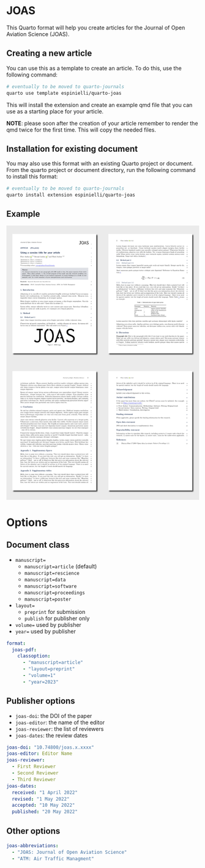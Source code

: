 

<!-- README.md is generated from README.qmd. Please edit that file -->

# JOAS

This Quarto format will help you create articles for the Journal of Open
Aviation Science (JOAS).

## Creating a new article

You can use this as a template to create an article. To do this, use the
following command:

``` bash
# eventually to be moved to quarto-journals
quarto use template espinielli/quarto-joas
```

This will install the extension and create an example qmd file that you
can use as a starting place for your article.

**NOTE**: please soon after the creation of your article remember to
render the qmd twice for the first time. This will copy the needed
files.

## Installation for existing document

You may also use this format with an existing Quarto project or
document. From the quarto project or document directory, run the
following command to install this format:

``` bash
# eventually to be moved to quarto-journals
quarto install extension espinielli/quarto-joas
```

## Example

[![](examples/template.png)](examples/template.pdf)

# Options

## Document class

- `manuscript=`
  - `manuscript=article` (default)
  - `manuscript=rescience`
  - `manuscript=data`
  - `manuscript=software`
  - `manuscript=proceedings`
  - `manuscript=poster`
- `layout=`
  - `preprint` for submission
  - `publish` for publisher only
- `volume=` used by publisher
- `year=` used by publisher

``` yml
format:
  joas-pdf:
    classoption:
      - "manuscript=article"
      - "layout=preprint"
      - "volume=1"
      - "year=2023"
```

## Publisher options

- `joas-doi`: the DOI of the paper
- `joas-editor`: the name of the editor
- `joas-reviewer`: the list of reviewers
- `joas-dates`: the review dates

``` yml
joas-doi: "10.74800/joas.x.xxxx"
joas-editor: Editor Name
joas-reviewer:
  - First Reviewer
  - Second Reviewer
  - Third Reviewer
joas-dates:
  received: "1 April 2022"
  revised: "1 May 2022"
  accepted: "10 May 2022"
  published: "20 May 2022"
```

## Other options

``` yml
joas-abbreviations:
  - "JOAS: Journal of Open Aviation Science"
  - "ATM: Air Traffic Managment"
```
